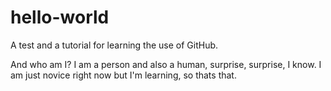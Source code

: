 # hello-world
A test and a tutorial for learning the use of GitHub.

And who am I? I am a person and also a human, surprise, surprise, I know.
I am just novice right now but I'm learning, so thats that.
